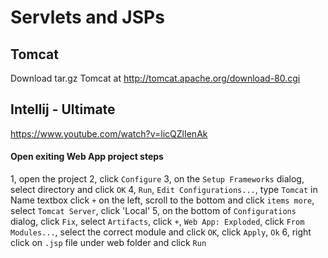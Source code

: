 # Servlets and JSPs

## Tomcat
Download tar.gz Tomcat at http://tomcat.apache.org/download-80.cgi

## Intellij - Ultimate
https://www.youtube.com/watch?v=licQZlIenAk

#### Open exiting Web App project steps
1, open the project
2, click `Configure`
3, on the `Setup Frameworks` dialog, select directory and click `OK`
4, `Run`, `Edit Configurations...`, type `Tomcat` in Name textbox click `+` on the left, scroll to the bottom and click `items more`, select `Tomcat Server`, click 'Local'
5, on the bottom of `Configurations` dialog, click `Fix`, select `Artifacts`, click `+`, `Web App: Exploded`, click `From Modules...`, select the correct module and click `OK`, click `Apply`, `Ok`
6, right click on `.jsp` file under web folder and click `Run`

